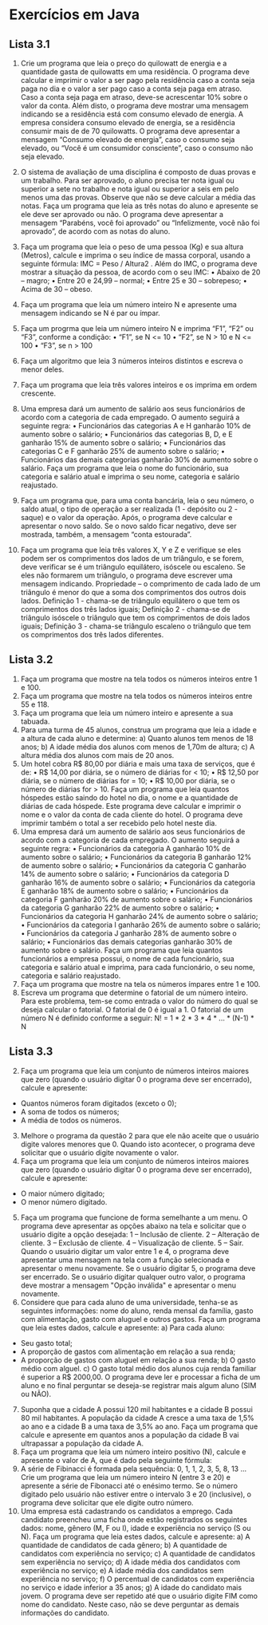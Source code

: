 # Exercícios em Java

## Lista 3.1

1) Crie um programa que leia o preço do quilowatt de energia e a quantidade gasta de
quilowatts em uma residência. O programa deve calcular e imprimir o valor a ser pago
pela residência caso a conta seja paga no dia e o valor a ser pago caso a conta seja paga
em atraso. Caso a conta seja paga em atraso, deve-se acrescentar 10% sobre o valor da
conta. Além disto, o programa deve mostrar uma mensagem indicando se a residência
está com consumo elevado de energia. A empresa considera consumo elevado de
energia, se a residência consumir mais de de 70 quilowatts.
O programa deve apresentar a mensagem “Consumo elevado de energia”, caso o
consumo seja elevado, ou “Você é um consumidor consciente”, caso o consumo não seja
elevado.

2) O sistema de avaliação de uma disciplina é composto de duas provas e um trabalho.
Para ser aprovado, o aluno precisa ter nota igual ou superior a sete no trabalho e nota
igual ou superior a seis em pelo menos uma das provas. Observe que não se deve
calcular a média das notas. Faça um programa que leia as três notas do aluno e
apresente se ele deve ser aprovado ou não.
O programa deve apresentar a mensagem “Parabéns, você foi aprovado” ou
“Infelizmente, você não foi aprovado”, de acordo com as notas do aluno.
3) Faça um programa que leia o peso de uma pessoa (Kg) e sua altura (Metros), calcule e
imprima o seu índice de massa corporal, usando a seguinte fórmula: IMC = Peso / Altura2
.
Além do IMC, o programa deve mostrar a situação da pessoa, de acordo com o seu IMC:
• Abaixo de 20 – magro;
• Entre 20 e 24,99 – normal;
• Entre 25 e 30 – sobrepeso;
• Acima de 30 – obeso.

4) Faça um programa que leia um número inteiro N e apresente uma mensagem
indicando se N é par ou ímpar.
5) Faça um progrma que leia um número inteiro N e imprima “F1”, “F2” ou “F3”, conforme
a condição:
• “F1”, se N <= 10
• “F2”, se N > 10 e N <= 100
• “F3”, se n > 100

6) Faça um algoritmo que leia 3 números inteiros distintos e escreva o menor deles.

7) Faça um programa que leia três valores inteiros e os imprima em ordem crescente.

8) Uma empresa dará um aumento de salário aos seus funcionários de acordo com a
categoria de cada empregado. O aumento seguirá a seguinte regra:
• Funcionários das categorias A e H ganharão 10% de aumento sobre o salário;
• Funcionários das categorias B, D, e E ganharão 15% de aumento sobre o salário;
• Funcionários das categorias C e F ganharão 25% de aumento sobre o salário;
• Funcionários das demais categorias ganharão 30% de aumento sobre o salário.
Faça um programa que leia o nome do funcionário, sua categoria e salário atual e
imprima o seu nome, categoria e salário reajustado.

9) Faça um programa que, para uma conta bancária, leia o seu número, o saldo atual,
o tipo de operação a ser realizada (1 - depósito ou 2 - saque) e o valor da operação.
Após, o programa deve calcular e apresentar o novo saldo. Se o novo saldo ficar
negativo, deve ser mostrada, também, a mensagem “conta estourada”.

10) Faça um programa que leia três valores X, Y e Z e verifique se eles podem ser os
comprimentos dos lados de um triângulo, e se forem, deve verificar se é um triângulo
equilátero, isóscele ou escaleno. Se eles não formarem um triângulo, o programa deve
escrever uma mensagem indicando.
Propriedade – o comprimento de cada lado de um triângulo é menor do que a
soma dos comprimentos dos outros dois lados.
Definição 1 - chama-se de triângulo equilátero o que tem os comprimentos dos três lados
iguais;
Definição 2 - chama-se de triângulo isóscele o triângulo que tem os comprimentos de
dois lados iguais;
Definição 3 - chama-se triângulo escaleno o triângulo que tem os comprimentos dos três
lados diferentes.

## Lista 3.2

1) Faça um programa que mostre na tela todos os números inteiros entre 1 e 100.
2) Faça um programa que mostre na tela todos os números inteiros entre 55 e 118.
3) Faça um programa que leia um número inteiro e apresente a sua tabuada.
4) Para uma turma de 45 alunos, construa um programa que leia a idade e a altura de
cada aluno e determine:
a) Quanto alunos tem menos de 18 anos;
b) A idade média dos alunos com menos de 1,70m de altura;
c) A altura média dos alunos com mais de 20 anos.
5) Um hotel cobra R$ 80,00 por diária e mais uma taxa de serviços, que é de:
• R$ 14,00 por diária, se o número de diárias for < 10;
• R$ 12,50 por diária, se o número de diárias for = 10;
• R$ 10,00 por diária, se o número de diárias for > 10.
Faça um programa que leia quantos hóspedes estão saindo do hotel no dia, o
nome e a quantidade de diárias de cada hóspede. Este programa deve calcular e imprimir
o nome e o valor da conta de cada cliente do hotel. O programa deve imprimir também o
total a ser recebido pelo hotel neste dia.
6) Uma empresa dará um aumento de salário aos seus funcionários de acordo com a
categoria de cada empregado. O aumento seguirá a seguinte regra:
• Funcionários da categoria A ganharão 10% de aumento sobre o salário;
• Funcionários da categoria B ganharão 12% de aumento sobre o salário;
• Funcionários da categoria C ganharão 14% de aumento sobre o salário;
• Funcionários da categoria D ganharão 16% de aumento sobre o salário;
• Funcionários da categoria E ganharão 18% de aumento sobre o salário;
• Funcionários da categoria F ganharão 20% de aumento sobre o salário;
• Funcionários da categoria G ganharão 22% de aumento sobre o salário;
• Funcionários da categoria H ganharão 24% de aumento sobre o salário;
• Funcionários da categoria I ganharão 26% de aumento sobre o salário;
• Funcionários da categoria J ganharão 28% de aumento sobre o salário;
• Funcionários das demais categorias ganharão 30% de aumento sobre o salário.
Faça um programa que leia quantos funcionários a empresa possui, o nome de
cada funcionário, sua categoria e salário atual e imprima, para cada funcionário, o seu
nome, categoria e salário reajustado.
7) Faça um programa que mostre na tela os números ímpares entre 1 e 100.
8) Escreva um programa que determine o fatorial de um número inteiro. Para este
problema, tem-se como entrada o valor do número do qual se deseja calcular o fatorial. O
fatorial de 0 é igual a 1. O fatorial de um número N é definido conforme a seguir:
N! = 1 * 2 * 3 * 4 * ... * (N-1) * N

## Lista 3.3

2) Faça um programa que leia um conjunto de números inteiros maiores que zero (quando
o usuário digitar 0 o programa deve ser encerrado), calcule e apresente:
- Quantos números foram digitados (exceto o 0);
- A soma de todos os números;
- A média de todos os números.
3) Melhore o programa da questão 2 para que ele não aceite que o usuário digite valores
menores que 0. Quando isto acontecer, o programa deve solicitar que o usuário digite
novamente o valor.
4) Faça um programa que leia um conjunto de números inteiros maiores que zero (quando
o usuário digitar 0 o programa deve ser encerrado), calcule e apresente:
- O maior número digitado;
- O menor número digitado.
5) Faça um programa que funcione de forma semelhante a um menu. O programa deve
apresentar as opções abaixo na tela e solicitar que o usuário digite a opção desejada:
1 – Inclusão de cliente.
2 – Alteração de cliente.
3 – Exclusão de cliente.
4 – Visualização de cliente.
5 – Sair.
Quando o usuário digitar um valor entre 1 e 4, o programa deve apresentar uma
mensagem na tela com a função selecionada e apresentar o menu novamente. Se o
usuário digitar 5, o programa deve ser encerrado. Se o usuário digitar qualquer outro
valor, o programa deve mostrar a mensagem "Opção inválida" e apresentar o menu
novamente.
6) Considere que para cada aluno de uma universidade, tenha-se as seguintes
informações: nome do aluno, renda mensal da família, gasto com alimentação, gasto com
aluguel e outros gastos. Faça um programa que leia estes dados, calcule e apresente:
a) Para cada aluno:
- Seu gasto total;
- A proporção de gastos com alimentação em relação a sua renda;
- A proporção de gastos com aluguel em relação a sua renda;
b) O gasto médio com alguel.
c) O gasto total médio dos alunos cuja renda familiar é superior a R$ 2000,00.
O programa deve ler e processar a ficha de um aluno e no final perguntar se
deseja-se registrar mais algum aluno (SIM ou NÃO).
7) Suponha que a cidade A possui 120 mil habitantes e a cidade B possui 80 mil
habitantes. A população da cidade A cresce a uma taxa de 1,5% ao ano e a cidade B a
uma taxa de 3,5% ao ano. Faça um programa que calcule e apresente em quantos anos a
população da cidade B vai ultrapassar a população da cidade A.
8) Faça um programa que leia um número inteiro positivo (N), calcule e apresente o valor
de A, que é dado pela seguinte fórmula:
9) A série de Fibinacci é formada pela sequência: 0, 1, 1, 2, 3, 5, 8, 13 ...
Crie um programa que leia um número inteiro N (entre 3 e 20) e apresente a série de
Fibonacci até o enésimo termo. Se o número digitado pelo usuário não estiver entre o
intervalo 3 e 20 (inclusive), o programa deve solicitar que ele digite outro número.
10) Uma empresa está cadastrando os candidatos a emprego. Cada candidato preencheu
uma ficha onde estão registrados os seguintes dados: nome, gênero (M, F ou I), idade e
experiência no serviço (S ou N).
Faça um programa que leia estes dados, calcule e apresente:
a) A quantidade de candidatos de cada gênero;
b) A quantidade de candidatos com experiência no serviço;
c) A quantidade de candidatos sem experiência no serviço;
d) A idade média dos candidatos com experiência no serviço;
e) A idade média dos candidatos sem experiência no serviço;
f) O percentual de candidatos com experiência no serviço e idade inferior a 35 anos;
g) A idade do candidato mais jovem.
O programa deve ser repetido até que o usuário digite FIM como nome do candidato.
Neste caso, não se deve perguntar as demais informações do candidato.
